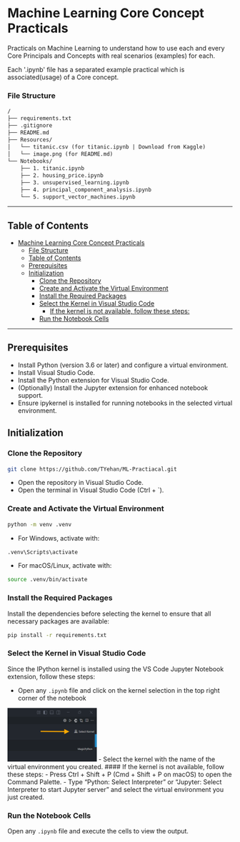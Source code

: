 # Machine Learning Core Concept Practicals

Practicals on Machine Learning to understand how to use each and every Core Principals and Concepts with real scenarios (examples) for each.

Each '.ipynb' file has a separated example practical which is associated(usage) of a Core concept.
### File Structure

```
/
├── requirements.txt
├── .gitignore
├── README.md
├── Resources/
│   └── titanic.csv (for titanic.ipynb | Download from Kaggle)
│   └── image.png (for README.md)
└── Notebooks/
    ├── 1. titanic.ipynb
    ├── 2. housing_price.ipynb
    ├── 3. unsupervised_learning.ipynb
    ├── 4. principal_component_analysis.ipynb
    └── 5. support_vector_machines.ipynb
```
---
## Table of Contents

- [Machine Learning Core Concept Practicals](#machine-learning-core-concept-practicals)
    - [File Structure](#file-structure)
  - [Table of Contents](#table-of-contents)
  - [Prerequisites](#prerequisites)
  - [Initialization](#initialization)
    - [Clone the Repository](#clone-the-repository)
    - [Create and Activate the Virtual Environment](#create-and-activate-the-virtual-environment)
    - [Install the Required Packages](#install-the-required-packages)
    - [Select the Kernel in Visual Studio Code](#select-the-kernel-in-visual-studio-code)
      - [If the kernel is not available, follow these steps:](#if-the-kernel-is-not-available-follow-these-steps)
    - [Run the Notebook Cells](#run-the-notebook-cells)

---
## Prerequisites

- Install Python (version 3.6 or later) and configure a virtual environment.
- Install Visual Studio Code.
- Install the Python extension for Visual Studio Code.
- (Optionally) Install the Jupyter extension for enhanced notebook support.
- Ensure ipykernel is installed for running notebooks in the selected virtual environment.

## Initialization 

### Clone the Repository
```bash
git clone https://github.com/TYehan/ML-Practiacal.git
```

- Open the repository in Visual Studio Code.
- Open the terminal in Visual Studio Code (Ctrl + `).

### Create and Activate the Virtual Environment

```bash
python -m venv .venv
```

- For Windows, activate with:
  
```bash
.venv\Scripts\activate
```

- For macOS/Linux, activate with:
  
```bash
source .venv/bin/activate
```

### Install the Required Packages

Install the dependencies before selecting the kernel to ensure that all necessary packages are available:

```bash
pip install -r requirements.txt
```

### Select the Kernel in Visual Studio Code

Since the IPython kernel is installed using the VS Code Jupyter Notebook extension, follow these steps:
- Open any `.ipynb` file and click on the kernel selection in the top right corner of the notebook
<img src="resources\image.png" alt="alt text" style="width:200px;">
- Select the kernel with the name of the virtual environment you created.
#### If the kernel is not available, follow these steps:
- Press Ctrl + Shift + P (Cmd + Shift + P on macOS) to open the Command Palette.
- Type “Python: Select Interpreter” or “Jupyter: Select Interpreter to start Jupyter server” and select the virtual environment you just created.

### Run the Notebook Cells

Open any `.ipynb` file and execute the cells to view the output.
